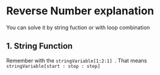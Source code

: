 # Reverse Number explanation

You can solve it by string fuction or with loop combination

## 1. String Function

Remember with the ```stringVariable[1:2:1] ```.
That means ```stringVariable[start : stop : step]```
